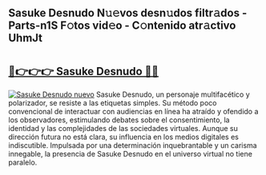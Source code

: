 ## Sasuke Desnudo N𝚞𝚎vos desn𝚞dos filtr𝚊dos - Parts-n1S F𝚘tos vid𝚎o - C𝚘ntenido atr𝚊ctivo UhmJt

# <h2><a href="http://mbb4do8.tromn.icu/?c=Sasuke+Desnudo">🔗👉👉👉 Sasuke Desnudo 🔗🔗</a></h2>

[![Sasuke Desnudo nuevo](https://i.imgur.com/pEAQMta.gif)](http://mbb4do8.tromn.icu/?c=Sasuke+Desnudo)
Sasuke Desnudo, un personaje multifacético y polarizador, se resiste a las etiquetas simples. Su método poco convencional de interactuar con audiencias en línea ha atraído y ofendido a los observadores, estimulando debates sobre el consentimiento, la identidad y las complejidades de las sociedades virtuales. Aunque su dirección futura no está clara, su influencia en los medios digitales es indiscutible. Impulsada por una determinación inquebrantable y un carisma innegable, la presencia de Sasuke Desnudo en el universo virtual no tiene paralelo.
